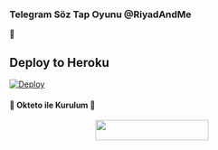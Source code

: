 ### Telegram Söz Tap Oyunu @RiyadAndMe
📝
## Deploy to Heroku

[![Deploy](https://www.herokucdn.com/deploy/button.svg)](https://heroku.com/deploy?template=https://github.com/ni20hat/gunelsozbot)

<h4>🔺 Okteto ile Kurulum 🔻</h4> 

<p align="center"><a href="https://cloud.okteto.com/deploy?repository=https://github.com/ni20hat/gunelsozbot"><img src="https://img.shields.io/badge/Deploy%20To%20Okteto-informational?style=for-the-badge&logo=Okteto" width="200" height="35.45"/></a></p>
